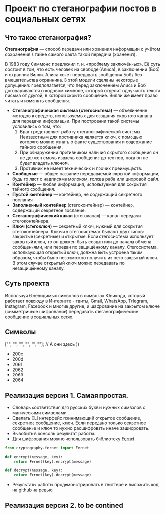 # Проект по стеганографии постов в социальных сетях

## Что такое стеганография?
**Стеганогра́фия** — способ передачи или хранения информации с учётом сохранения в тайне самого факта такой передачи (хранения). 

В 1983 году Симмонс предложил т. н. «проблему заключённых». Её суть состоит в том, что есть человек на свободе (Алиса), в заключении (Боб) и охранник Вилли. Алиса хочет передавать сообщения Бобу без вмешательства охранника. В этой модели сделаны некоторые допущения: предполагается, что перед заключением Алиса и Боб договариваются о кодовом символе, который отделит одну часть текста письма от другой, в которой скрыто сообщение. Вилли же имеет право читать и изменять сообщения. 

- **Стеганографическая система (стегосистема)** — объединение методов и средств, используемых для создания скрытого канала для передачи информации. При построении такой системы условились о том, что: 
    1. Враг представляет работу стеганографической системы. Неизвестным для противника является ключ, с помощью которого можно узнать о факте существования и содержание тайного сообщения. 
    1. При обнаружении противником наличия скрытого сообщения он не должен смочь извлечь сообщение до тех пор, пока он не будет владеть ключом. 
    1. Противник не имеет технических и прочих преимуществ.
- **Сообщение** — общее название передаваемой скрытой информации, будь то лист с надписями молоком, голова раба или цифровой файл.
- **Контейнер** — любая информация, используемая для сокрытия тайного сообщения.
- **Пустой контейнер** — контейнер, не содержащий секретного послания.
- **Заполненный контейнер** (стегоконтейнер) — контейнер, содержащий секретное послание.
- **Стеганографический канал** (стегоканал) — канал передачи стегоконтейнера.
- **Ключ (стегоключ)** — секретный ключ, нужный для сокрытия стегоконтейнера. Ключи в стегосистемах бывают двух типов: закрытые (секретные) и открытые. Если стегосистема использует закрытый ключ, то он должен быть создан или до начала обмена сообщениями, или передан по защищённому каналу. Стегосистема, использующая открытый ключ, должна быть устроена таким образом, чтобы было невозможно получить из него закрытый ключ. В этом случае открытый ключ можно передавать по незащищённому каналу.

## Cуть проекта
Используя 6 невидимых символов в символах Юникода, который работает повсюду в Интернете - твиты, Gmail, WhatsApp, Telegram, Instagram, Facebook и многие другие, и шафрование на закрытом ключе (симметричное шифрование) передавать стеганографические сообщение в социальных сетях.

## Символы
["‌", "‍", "⁡", "⁢", "⁣", "⁤"]; // А они здесь ))
- 200c
- 200d
- 2061
- 2062
- 2063
- 2064

## Реализация версия 1. Самая простая.
- Словарь соответствия для русских букв и нужных символов с магическими символами
- Сделать CLI интерфейс принимающий открытое сообщение, секретное сообщение, ключ. Если передано только секретное сообщение и ключ то нужно расшифровать иначе зашифровать.
- Вывобить в консоль результат работы.
- Для шифрования можно использовать библиотеку [Fernet](https://cryptography.io/en/latest/fernet.html)
```python
from cryptography.fernet import Fernet

def encrypt(message, key):
    return Fernet(key).encrypt(message)

def decrypt(message, key):
    return Fernet(key).decrypt(message)
```
- Результаты работы продемонстрировать в твиттере и выложить код на github на ревью

## Реализация версия 2. to be contined